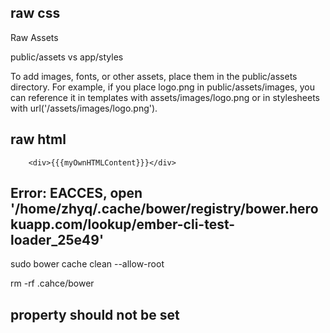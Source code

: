 ## raw css

Raw Assets

public/assets vs app/styles

To add images, fonts, or other assets, place them in the public/assets directory. For example, if you place logo.png in public/assets/images, you can reference it in templates with assets/images/logo.png or in stylesheets with url('/assets/images/logo.png').

## raw html 

```
    <div>{{{myOwnHTMLContent}}}</div>

```

## Error: EACCES, open '/home/zhyq/.cache/bower/registry/bower.herokuapp.com/lookup/ember-cli-test-loader_25e49'


sudo bower cache clean --allow-root

rm -rf .cahce/bower


## property should not be set

